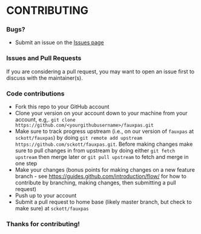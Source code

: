 # CONTRIBUTING

### Bugs?

* Submit an issue on the [Issues page](https://github.com/sckott/fauxpas/issues)

### Issues and Pull Requests

If you are considering a pull request, you may want to open an issue first to discuss with the maintainer(s).

### Code contributions

* Fork this repo to your GitHub account
* Clone your version on your account down to your machine from your account, e.g,. `git clone https://github.com/<yourgithubusername>/fauxpas.git`
* Make sure to track progress upstream (i.e., on our version of `fauxpas` at `sckott/fauxpas`) by doing `git remote add upstream https://github.com/sckott/fauxpas.git`. Before making changes make sure to pull changes in from upstream by doing either `git fetch upstream` then merge later or `git pull upstream` to fetch and merge in one step
* Make your changes (bonus points for making changes on a new feature branch - see <https://guides.github.com/introduction/flow/> for how to contribute by branching, making changes, then submitting a pull request)
* Push up to your account
* Submit a pull request to home base (likely master branch, but check to make sure) at `sckott/fauxpas`

### Thanks for contributing!
